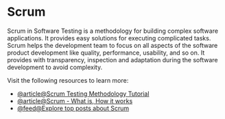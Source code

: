 # Scrum

Scrum in Software Testing is a methodology for building complex software applications. It provides easy solutions for executing complicated tasks. Scrum helps the development team to focus on all aspects of the software product development like quality, performance, usability, and so on. It provides with transparency, inspection and adaptation during the software development to avoid complexity.

Visit the following resources to learn more:

- [@article@Scrum Testing Methodology Tutorial](https://www.guru99.com/scrum-testing-beginner-guide.html)
- [@article@Scrum - What is, How it works](https://www.atlassian.com/agile/scrum)
- [@feed@Explore top posts about Scrum](https://app.daily.dev/tags/scrum?ref=roadmapsh)
